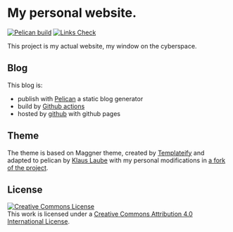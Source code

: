 # My personal website.

[![Pelican build](https://github.com/maggick/maggick.github.io/actions/workflows/pelican.yml/badge.svg)](https://github.com/maggick/maggick.github.io/actions/workflows/pelican.yml)
[![Links Check](https://github.com/maggick/maggick.github.io/actions/workflows/links.yml/badge.svg)](https://github.com/maggick/maggick.github.io/actions/workflows/links.yml)

This project is my actual website, my window on the cyberspace.

## Blog

This blog is:
  * publish with [Pelican](https://blog.getpelican.com) a static blog generator
  * build by [Github actions](https://github.com/features/actions)
  * hosted by [github](https://github.com) with github pages

## Theme

The theme is based on Maggner theme, created by
[Templateify](https://www.templateify.com/) and adapted to
pelican by [Klaus Laube](https://github.com/kplaube/maggner-pelican) with
my personal modifications in
[a fork of the project](https://github.com/maggick/maggner-pelican).

## License

<a rel="license" href="https://creativecommons.org/licenses/by/4.0/"><img alt="Creative Commons License" style="border-width:0" src="https://licensebuttons.net/l/by/4.0/88x31.png" /></a><br />This work is licensed under a <a rel="license" href="https://creativecommons.org/licenses/by/4.0/">Creative Commons Attribution 4.0 International License</a>.

